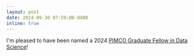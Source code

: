 ```yaml
---
layout: post
date: 2024-09-30 07:59:00-0400
inline: true
---
```


I'm pleased to have been named a 2024 [PIMCO Graduate Fellow in Data Science](https://www.cms.caltech.edu/academics/honors#pimco-fellows)!

